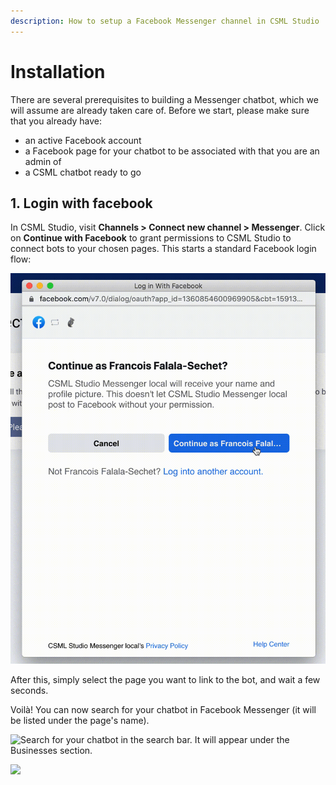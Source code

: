 ```yaml
---
description: How to setup a Facebook Messenger channel in CSML Studio
---
```


# Installation

There are several prerequisites to building a Messenger chatbot, which we will assume are already taken care of. Before we start, please make sure that you already have:

* an active Facebook account
* a Facebook page for your chatbot to be associated with that you are an admin of
* a CSML chatbot ready to go

## 1. Login with facebook

In CSML Studio, visit **Channels > Connect new channel > Messenger**. Click on **Continue with Facebook** to grant permissions to CSML Studio to connect bots to your chosen pages. This starts a standard Facebook login flow:

![Select any page you might want to associate with the bot](../../.gitbook/assets/CleanShot-2020-06-05-at-08.55.43.gif)

After this, simply select the page you want to link to the bot, and wait a few seconds.

Voilà! You can now search for your chatbot in Facebook Messenger (it will be listed under the page's name).

![Search for your chatbot in the search bar. It will appear under the Businesses section.](../../.gitbook/assets/capture-de-cran-2020-04-20-17.38.23.png)

![](../../.gitbook/assets/demomessenger-1.gif)
